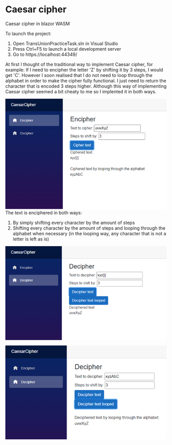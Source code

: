 # Caesar cipher
Caesar cipher in blazor WASM

To launch the project:
1. Open TransUnionPracticeTask.sln in Visual Studio
2. Press Ctrl+F5 to launch a local development server
3. Go to https://localhost:44349/

At first I thought of the traditional way to implement Caesar cipher, for example:
If I need to encipher the letter 'Z' by shifting it by 3 steps, I would get 'C'.
However I soon realised that I do not need to loop through the alphabet in order to
make the cipher fully functional. I just need to return the character that is encoded 
3 steps higher. Although this way of implementing Caesar cipher seemed a bit cheaty to me
so I implented it in both ways.

![](/Screenshots/encipher-screenshot.png?raw=true)
The text is enciphered in both ways:
1. By simply shifting every character by the amount of steps
2. Shifting every character by the amount of steps and looping through the alphabet when necessary (in the looping way, any character that is not a letter is left as is)

![](/Screenshots/decipher-screenshot.png?raw=true)

![](/Screenshots/decipher-screenshot-looped.png?raw=true)
